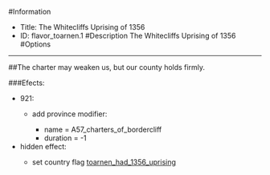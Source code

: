 #Information
 - Title: The Whitecliffs Uprising of 1356
 - ID: flavor_toarnen.1
#Description
The Whitecliffs Uprising of 1356
#Options

___
##The charter may weaken us, but our county holds firmly.

###Efects:<ul><li>921:</li><ul><li>add province modifier:</li><ul><li>name = A57_charters_of_bordercliff</li><li>duration = -1</li></ul></ul><li>hidden effect:</li><ul><li>set country flag [toarnen_had_1356_uprising](../flags/toarnen_had_1356_uprising.md)</li></ul></ul>
